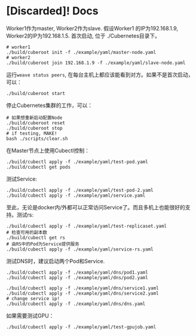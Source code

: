 # [Discarded]! Docs

Worker1作为master, Worker2作为slave. 假设Worker1 的IP为192.168.1.9, Worker2的IP为192.168.1.5. 首次启动, 位于 ./Cubernetes目录下。

```shell
# worker1
./build/cuberoot init -f ./example/yaml/master-node.yaml
# worker2
./build/cuberoot join 192.168.1.9 -f ./example/yaml/slave-node.yaml
```

运行`weave status peers`, 在每台主机上都应该能看到对方。如果不是首次启动，可以：

````shell
./build/cuberoot start
````

停止Cubernetes集群的工作，可以：

```shell
# 如果想重新启动配置Node
./build/cuberoot reset
./build/cuberoot stop
# if testing, MAKE!
bash ./scripts/clear.sh
```

在Master节点上使用Cubectl控制：

```shell
./build/cubectl apply -f ./example/yaml/test-pod.yaml 
./build/cubectl get pods
```

测试Service:

```shell
./build/cubectl apply -f ./example/yaml/test-pod-2.yaml 
./build/cubectl apply -f ./example/yaml/service.yaml 
```

至此，无论是docker内/外都可以正常访问Service了。而且多机上也能很好的支持。测试rs:

```shell
./build/cubectl apply -f ./example/yaml/test-replicaset.yaml
# 检查可用的副本数
./build/cubectl get rs
# 由RS中的Pod为Service提供服务
./build/cubectl apply -f ./example/yaml/service-rs.yaml
```

测试DNS时，建议启动两个Pod和Service.

```shell
./build/cubectl apply -f ./example/yaml/dns/pod1.yaml 
./build/cubectl apply -f ./example/yaml/dns/pod2.yaml 

./build/cubectl apply -f ./example/yaml/dns/service1.yaml 
./build/cubectl apply -f ./example/yaml/dns/service2.yaml 
# change service ip!
./build/cubectl apply -f ./example/yaml/dns/dns.yaml 
```

如果需要测试GPU：

```shell
./build/cubectl apply -f ./example/yaml/test-gpujob.yaml
```

## 